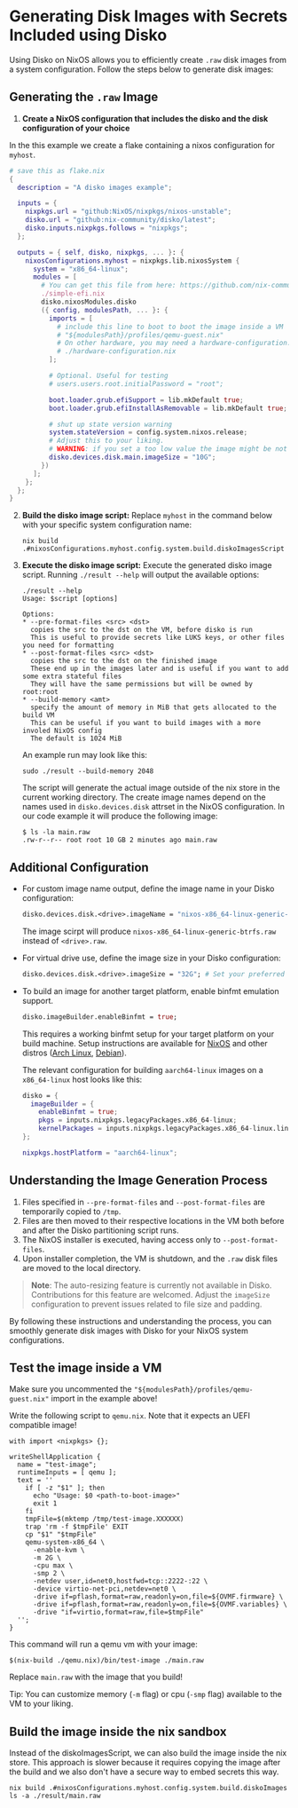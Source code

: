 # Generating Disk Images with Secrets Included using Disko

Using Disko on NixOS allows you to efficiently create `.raw` disk images from a system configuration.
Follow the steps below to generate disk images:

## Generating the `.raw` Image

1. **Create a NixOS configuration that includes the disko and the disk
   configuration of your choice**

In the this example we create a flake containing a nixos configuration for
`myhost`.

```nix
# save this as flake.nix
{
  description = "A disko images example";

  inputs = {
    nixpkgs.url = "github:NixOS/nixpkgs/nixos-unstable";
    disko.url = "github:nix-community/disko/latest";
    disko.inputs.nixpkgs.follows = "nixpkgs";
  };

  outputs = { self, disko, nixpkgs, ... }: {
    nixosConfigurations.myhost = nixpkgs.lib.nixosSystem {
      system = "x86_64-linux";
      modules = [
        # You can get this file from here: https://github.com/nix-community/disko/blob/master/example/simple-efi.nix
        ./simple-efi.nix
        disko.nixosModules.disko
        ({ config, modulesPath, ... }: {
          imports = [
            # include this line to boot to boot the image inside a VM
            # "${modulesPath}/profiles/qemu-guest.nix"
            # On other hardware, you may need a hardware-configuration.nix as generated by nixos-generate-config or use nixos-facter (https://github.com/numtide/nixos-facter)
            # ./hardware-configuration.nix
          ];

          # Optional. Useful for testing
          # users.users.root.initialPassword = "root";

          boot.loader.grub.efiSupport = lib.mkDefault true;
          boot.loader.grub.efiInstallAsRemovable = lib.mkDefault true;

          # shut up state version warning
          system.stateVersion = config.system.nixos.release;
          # Adjust this to your liking.
          # WARNING: if you set a too low value the image might be not big enough to contain the nixos installation
          disko.devices.disk.main.imageSize = "10G";
        })
      ];
    };
  };
}
```

2. **Build the disko image script:** Replace `myhost` in the command below with
   your specific system configuration name:

   ```console
   nix build .#nixosConfigurations.myhost.config.system.build.diskoImagesScript
   ```

3. **Execute the disko image script:** Execute the generated disko image script.
   Running `./result --help` will output the available options:

   ```console
   ./result --help
   Usage: $script [options]

   Options:
   * --pre-format-files <src> <dst>
     copies the src to the dst on the VM, before disko is run
     This is useful to provide secrets like LUKS keys, or other files you need for formatting
   * --post-format-files <src> <dst>
     copies the src to the dst on the finished image
     These end up in the images later and is useful if you want to add some extra stateful files
     They will have the same permissions but will be owned by root:root
   * --build-memory <amt>
     specify the amount of memory in MiB that gets allocated to the build VM
     This can be useful if you want to build images with a more involed NixOS config
     The default is 1024 MiB
   ```

   An example run may look like this:

   ```
   sudo ./result --build-memory 2048
   ```

   The script will generate the actual image outside of the nix store in the
   current working directory. The create image names depend on the names used in
   `disko.devices.disk` attrset in the NixOS configuration. In our code example
   it will produce the following image:

   ```
   $ ls -la main.raw
   .rw-r--r-- root root 10 GB 2 minutes ago main.raw
   ```

## Additional Configuration

- For custom image name output, define the image name in your Disko configuration:

  ```nix
  disko.devices.disk.<drive>.imageName = "nixos-x86_64-linux-generic-btrfs"; # Set your preferred name
  ```

  The image scirpt will produce `nixos-x86_64-linux-generic-btrfs.raw` instead of `<drive>.raw`.

- For virtual drive use, define the image size in your Disko configuration:

  ```nix
  disko.devices.disk.<drive>.imageSize = "32G"; # Set your preferred size
  ```

- To build an image for another target platform, enable binfmt emulation support.

  ```nix
  disko.imageBuilder.enableBinfmt = true;
  ```

  This requires a working binfmt setup for your target platform on your build machine. Setup instructions are available for [NixOS](https://wiki.nixos.org/wiki/NixOS_on_ARM/Building_Images#Compiling_through_binfmt_QEMU) and other distros ([Arch Linux](https://wiki.archlinux.org/title/QEMU#Chrooting_into_arm/arm64_environment_from_x86_64), [Debian](https://wiki.debian.org/QemuUserEmulation)).

  The relevant configuration for building `aarch64-linux` images on a `x86_64-linux` host looks like this:

  ```nix
  disko = {
    imageBuilder = {
      enableBinfmt = true;
      pkgs = inputs.nixpkgs.legacyPackages.x86_64-linux;
      kernelPackages = inputs.nixpkgs.legacyPackages.x86_64-linux.linuxPackages_latest;
  };

  nixpkgs.hostPlatform = "aarch64-linux";
  ```

## Understanding the Image Generation Process

1. Files specified in `--pre-format-files` and `--post-format-files` are
   temporarily copied to `/tmp`.
2. Files are then moved to their respective locations in the VM both before and
   after the Disko partitioning script runs.
3. The NixOS installer is executed, having access only to `--post-format-files`.
4. Upon installer completion, the VM is shutdown, and the `.raw` disk files are
   moved to the local directory.

> **Note**: The auto-resizing feature is currently not available in Disko.
> Contributions for this feature are welcomed. Adjust the `imageSize`
> configuration to prevent issues related to file size and padding.

By following these instructions and understanding the process, you can smoothly
generate disk images with Disko for your NixOS system configurations.

## Test the image inside a VM

Make sure you uncommented the `"${modulesPath}/profiles/qemu-guest.nix"` import in the example above!

Write the following script to `qemu.nix`. Note that it expects an UEFI compatible image!

```
with import <nixpkgs> {};

writeShellApplication {
  name = "test-image";
  runtimeInputs = [ qemu ];
  text = ''
    if [ -z "$1" ]; then
      echo "Usage: $0 <path-to-boot-image>"
      exit 1
    fi
    tmpFile=$(mktemp /tmp/test-image.XXXXXX)
    trap 'rm -f $tmpFile' EXIT
    cp "$1" "$tmpFile"
    qemu-system-x86_64 \
      -enable-kvm \
      -m 2G \
      -cpu max \
      -smp 2 \
      -netdev user,id=net0,hostfwd=tcp::2222-:22 \
      -device virtio-net-pci,netdev=net0 \
      -drive if=pflash,format=raw,readonly=on,file=${OVMF.firmware} \
      -drive if=pflash,format=raw,readonly=on,file=${OVMF.variables} \
      -drive "if=virtio,format=raw,file=$tmpFile"
  '';
}
```

This command will run a qemu vm with your image:

```
$(nix-build ./qemu.nix)/bin/test-image ./main.raw
```

Replace `main.raw` with the image that you build!

Tip: You can customize memory (`-m` flag) or cpu (`-smp` flag) available to the VM to your liking.

## Build the image inside the nix sandbox

Instead of the diskoImagesScript, we can also build the image inside the nix store.
This approach is slower because it requires copying the image after the build and
we also don't have a secure way to embed secrets this way.

```
nix build .#nixosConfigurations.myhost.config.system.build.diskoImages
ls -a ./result/main.raw
```
